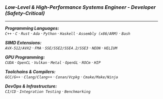 
 <i> <h3><b> **Low-Level & High-Performance Systems Engineer - Developer (Safety-Critical)** </b> </h3>
<hr>
 
**Programming Languages:** <br>
 `C++` · `C` · `Rust` · `Ada` · `Python` · `Haskell` · `Assembly (x86/ARM)` · `Bash`

**SIMD Extensions:**  
  `AVX-512/AVX2` · `FMA` · `SSE/SSE2/SSE4.2/SSE3` · `NEON` · `HELIUM` 

**GPU Programming:**  
  `CUDA` · `OpenCL` · `Vulkan` · `Metal` · `OpenGL` · `ROCm` · `HIP`  

**Toolchains & Compilers:**  
 `GCC/G++` · `Clang/Clang++` · `Conan/Vcpkg` · `Cmake/Make/Ninja`  

**DevOps & Infrastructure:**  
 `CI/CD` · `Integration Testing` · `Benchmarking`  
</i>
